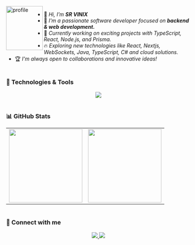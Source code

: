 <div align="left">
<img align="left" width=100 height=120 src="https://github.com/SEU_USUARIO/SEU_REPOSITORIO/assets/SUA_IMAGEM" alt="profile"/>
</div>

<div align="left">

- 👋 <i>Hi, I’m <b>SR VINIX</b></i>
- 🌱 <i>I'm a passionate software developer focused on <b>backend & web development.</b></i>
- 🚀 <i>Currently working on exciting projects with TypeScript, React, Node.js, and Prisma.</i>
- 🔥 <i>Exploring new technologies like React, Nextjs, WebSockets, Java, TypeScript, C# and cloud solutions.</i>
- 🏆 <i>I'm always open to collaborations and innovative ideas!</i>

</div>

#

### **🚀 Technologies & Tools**
<p align="center">
    <a href="https://skillicons.dev">
        <img src="https://skillicons.dev/icons?i=ts,react,nodejs,prisma,supabase,mysql,postgres,docker,aws" />
    </a>
</p>

#

### **📊 GitHub Stats**
<table align="center">
    <tr>
        <td>
            <img height="200" src="https://github-readme-stats.vercel.app/api?username=alguemqualquer123&show_icons=true&theme=radical">
        </td>
        <td>
            <img height="200" src="https://github-readme-stats.vercel.app/api/top-langs/?username=alguemqualquer123&layout=compact&theme=radical">
        </td>
    </tr>
</table>

#

### **📲 Connect with me**
<p align="center">
  <a href="https://linkedin.com/in/srvinix" target="_blank">
    <img src="https://img.shields.io/badge/-LinkedIn-%230077B5?style=for-the-badge&logo=linkedin&logoColor=white">
  </a>
  <a href="mailto:danilovinicius1790@gmail.com">
    <img src="https://img.shields.io/badge/-Gmail-%23333?style=for-the-badge&logo=gmail&logoColor=white">
  </a>
</p>

